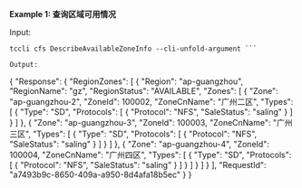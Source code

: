 **Example 1: 查询区域可用情况**



Input: 

```
tccli cfs DescribeAvailableZoneInfo --cli-unfold-argument ```

Output: 
```
{
    "Response": {
        "RegionZones": [
            {
                "Region": "ap-guangzhou",
                "RegionName": "gz",
                "RegionStatus": "AVAILABLE",
                "Zones": [
                    {
                        "Zone": "ap-guangzhou-2",
                        "ZoneId": 100002,
                        "ZoneCnName": "广州二区",
                        "Types": [
                            {
                                "Type": "SD",
                                "Protocols": [
                                    {
                                        "Protocol": "NFS",
                                        "SaleStatus": "saling"
                                    }
                                ]
                            }
                        ]
                    },
                    {
                        "Zone": "ap-guangzhou-3",
                        "ZoneId": 100003,
                        "ZoneCnName": "广州三区",
                        "Types": [
                            {
                                "Type": "SD",
                                "Protocols": [
                                    {
                                        "Protocol": "NFS",
                                        "SaleStatus": "saling"
                                    }
                                ]
                            }
                        ]
                    },
                    {
                        "Zone": "ap-guangzhou-4",
                        "ZoneId": 100004,
                        "ZoneCnName": "广州四区",
                        "Types": [
                            {
                                "Type": "SD",
                                "Protocols": [
                                    {
                                        "Protocol": "NFS",
                                        "SaleStatus": "saling"
                                    }
                                ]
                            }
                        ]
                    }
                ]
            }
        ],
        "RequestId": "a7493b9c-8650-409a-a950-8d4afa18b5ec"
    }
}
```

